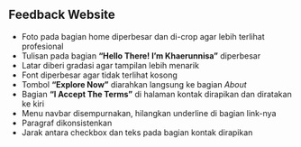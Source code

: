 <h2>Feedback Website</h2>
<ul>
  <li>Foto pada bagian home diperbesar dan di-crop agar lebih terlihat profesional</li>
  <li>Tulisan pada bagian <strong>“Hello There! I’m Khaerunnisa”</strong> diperbesar</li>
  <li>Latar diberi gradasi agar tampilan lebih menarik</li>
  <li>Font diperbesar agar tidak terlihat kosong</li>
  <li>Tombol <strong>“Explore Now”</strong> diarahkan langsung ke bagian <em>About</em></li>
  <li>Bagian <strong>“I Accept The Terms”</strong> di halaman kontak dirapikan dan diratakan ke kiri</li>
  <li>Menu navbar disempurnakan, hilangkan underline di bagian link-nya</li>
  <li>Paragraf dikonsistenkan</li>
  <li>Jarak antara checkbox dan teks pada bagian kontak dirapikan</li>
</ul>
